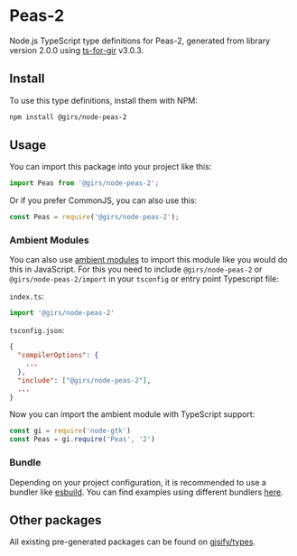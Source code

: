 
# Peas-2

Node.js TypeScript type definitions for Peas-2, generated from library version 2.0.0 using [ts-for-gir](https://github.com/gjsify/ts-for-gir) v3.0.3.


## Install

To use this type definitions, install them with NPM:
```bash
npm install @girs/node-peas-2
```

## Usage

You can import this package into your project like this:
```ts
import Peas from '@girs/node-peas-2';
```

Or if you prefer CommonJS, you can also use this:
```ts
const Peas = require('@girs/node-peas-2');
```

### Ambient Modules

You can also use [ambient modules](https://github.com/gjsify/ts-for-gir/tree/main/packages/cli#ambient-modules) to import this module like you would do this in JavaScript.
For this you need to include `@girs/node-peas-2` or `@girs/node-peas-2/import` in your `tsconfig` or entry point Typescript file:

`index.ts`:
```ts
import '@girs/node-peas-2'
```

`tsconfig.json`:
```json
{
  "compilerOptions": {
    ...
  },
  "include": ["@girs/node-peas-2"],
  ...
}
```

Now you can import the ambient module with TypeScript support: 

```ts
const gi = require('node-gtk')
const Peas = gi.require('Peas', '2')
```


### Bundle

Depending on your project configuration, it is recommended to use a bundler like [esbuild](https://esbuild.github.io/). You can find examples using different bundlers [here](https://github.com/gjsify/ts-for-gir/tree/main/examples).

## Other packages

All existing pre-generated packages can be found on [gjsify/types](https://github.com/gjsify/types).

